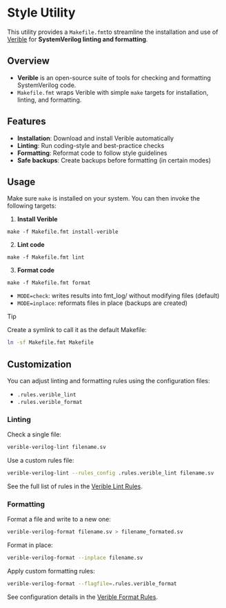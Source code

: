# Style Utility

This utility provides a `Makefile.fmt`to streamline the installation and use of [Verible](https://chipsalliance.github.io/verible/) for **SystemVerilog linting and formatting**.

## Overview

- **Verible** is an open-source suite of tools for checking and formatting SystemVerilog code.
- `Makefile.fmt` wraps Verible with simple `make` targets for installation, linting, and formatting.

## Features


- **Installation**: Download and install Verible automatically
- **Linting**: Run coding-style and best-practice checks
- **Formatting**: Reformat code to follow style guidelines
- **Safe backups**: Create backups before formatting (in certain modes)

## Usage

Make sure `make` is installed on your system. You can then invoke the following targets:

1. **Install Verible**

```plain
make -f Makefile.fmt install-verible
```

2. **Lint code**

```plain
make -f Makefile.fmt lint
```

3. **Format code**

```plain
make -f Makefile.fmt format
```

- `MODE=check`: writes results into fmt_log/ without modifying files (default)
- `MODE=inplace`: reformats files in place (backups are created)

> [!TIP]
> Create a symlink to call it as the default Makefile:


```bash
ln -sf Makefile.fmt Makefile 
```

## Customization

You can adjust linting and formatting rules using the configuration files:

- `.rules.verible_lint`
- `.rules.verible_format`

### Linting

Check a single file:

```bash
verible-verilog-lint filename.sv 
```

Use a custom rules file:

```bash
verible-verilog-lint --rules_config .rules.verible_lint filename.sv
```

See the full list of rules in the [Verible Lint Rules](https://chipsalliance.github.io/verible/verilog_lint.html#lint-rules).

### Formatting

Format a file and write to a new one:

```bash
verible-verilog-format filename.sv > filename_formated.sv
```

Format in place:

```bash
verible-verilog-format --inplace filename.sv
```

Apply custom formatting rules:

```bash
verible-verilog-format --flagfile=.rules.verible_format
```

See configuration details in the [Verible Format Rules](https://chipsalliance.github.io/verible/verilog_format.html).
